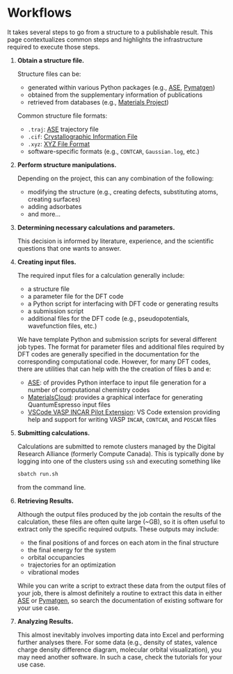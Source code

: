 # Workflows

It takes several steps to go from a structure to a publishable result.
This page contextualizes common steps and highlights the infrastructure required to execute those steps.

1. **Obtain a structure file.**

    Structure files can be:

    - generated within various Python packages (e.g., [ASE][ase], [Pymatgen][pymatgen])
    - obtained from the supplementary information of publications
    - retrieved from databases (e.g., [Materials Project][mp])

    Common structure file formats:

    - `.traj`: [ASE][ase] trajectory file
    - `.cif`: [Crystallographic Information File][cif]
    - `.xyz`: [XYZ File Format][xyz]
    - software-specific formats (e.g., `CONTCAR`, `Gaussian.log`, etc.)

2. **Perform structure manipulations.**

    Depending on the project, this can any combination of the following:

    - modifying the structure (e.g., creating defects, substituting atoms, creating surfaces)
    - adding adsorbates
    - and more...

3. **Determining necessary calculations and parameters.**

    This decision is informed by literature, experience, and the scientific questions that
    one wants to answer.

4. **Creating input files.**

    The required input files for a calculation generally include:

    - a structure file
    - a parameter file for the DFT code
    - a Python script for interfacing with DFT code or generating results
    - a submission script
    - additional files for the DFT code (e.g., pseudopotentials, wavefunction files, etc.)

    We have template Python and submission scripts for several different job types.
    The format for parameter files and additional files required by DFT codes are
    generally specified in the documentation for the corresponding computational code.
    However, for many DFT codes, there are utilities that can help with the the creation of
    files b and e:

    - [ASE][ase]: of provides Python interface to input file generation for a number of
      computational chemistry codes
    - [MaterialsCloud][materials-cloud]: provides a graphical interface for generating
      QuantumEspresso input files
    - [VSCode VASP INCAR Pilot Extension][vasp-support-ext]: VS Code extension providing
      help and support for writing VASP `INCAR`, `CONTCAR`, and `POSCAR` files

5. **Submitting calculations.**

    Calculations are submitted to remote clusters managed by the Digital Research
    Alliance (formerly Compute Canada). This is typically done by logging into
    one of the clusters using `ssh` and executing something like

    ```bash
    sbatch run.sh
    ```

    from the command line.

6. **Retrieving Results.**

    Although the output files produced by the job contain the results of the calculation,
    these files are often quite large (~GB), so it is often useful to extract only 
    the specific required outputs. These outputs may include:

    - the final positions of and forces on each atom in the final structure
    - the final energy for the system
    - orbital occupancies
    - trajectories for an optimization
    - vibrational modes

    While you can write a script to extract these data from the output files of your job,
    there is almost definitely a routine to extract this data in either [ASE][ase] or
    [Pymatgen][pymatgen], so search the documentation of existing software for your use case.

7. **Analyzing Results.**

    This almost inevitably involves importing data into Excel and performing further analyses
    there. For some data (e.g., density of states, valence charge density difference diagram,
    molecular orbital visualization), you may need another software. In such a case, check
    the tutorials for your use case.

[ase]: https://wiki.fysik.dtu.dk/ase/index.html
[pymatgen]: https://pymatgen.org
[mp]: https://next-gen.materialsproject.org
[cif]: https://en.wikipedia.org/wiki/Crystallographic_Information_File
[xyz]: https://en.wikipedia.org/wiki/XYZ_file_format
[vasp-support-ext]: https://marketplace.visualstudio.com/items?itemName=Mystery.vasp-support
[materials-cloud]: https://www.materialscloud.org/work/tools/qeinputgenerator
